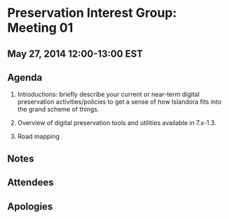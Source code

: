 # Preservation Interest Group: Meeting 01

## May 27, 2014 12:00-13:00 EST

## Agenda

1. Introductions: briefly describe your current or near-term digital 
preservation activities/policies to get a sense of how Islandora fits 
into the grand scheme of things.

2. Overview of digital preservation tools and utilities available in 
7.x-1.3.

3. Road mapping

## Notes

## Attendees

## Apologies
